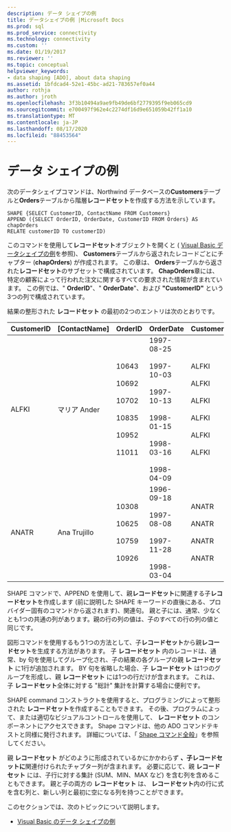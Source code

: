 ```yaml
---
description: データ シェイプの例
title: データシェイプの例 |Microsoft Docs
ms.prod: sql
ms.prod_service: connectivity
ms.technology: connectivity
ms.custom: ''
ms.date: 01/19/2017
ms.reviewer: ''
ms.topic: conceptual
helpviewer_keywords:
- data shaping [ADO], about data shaping
ms.assetid: 1bfdcad4-52e1-45bc-ad21-783657ef0a44
author: rothja
ms.author: jroth
ms.openlocfilehash: 3f3b10494a9ae9fb49de6bf2779395f9eb065cd9
ms.sourcegitcommit: e700497f962e4c2274df16d9e651059b42ff1a10
ms.translationtype: MT
ms.contentlocale: ja-JP
ms.lasthandoff: 08/17/2020
ms.locfileid: "88453564"
---
```

# <a name="data-shaping-example"></a>データ シェイプの例
次のデータシェイプコマンドは、Northwind データベースの**Customers**テーブルと**Orders**テーブルから階層**レコードセット**を作成する方法を示しています。  
  
```  
SHAPE {SELECT CustomerID, ContactName FROM Customers}   
APPEND ({SELECT OrderID, OrderDate, CustomerID FROM Orders} AS chapOrders   
RELATE customerID TO customerID)   
```  
  
 このコマンドを使用して**レコードセット**オブジェクトを開くと ( [Visual Basic データシェイプの例](../../../ado/guide/data/visual-basic-example-of-data-shaping.md)を参照)、 **Customers**テーブルから返されたレコードごとにチャプター (**chapOrders**) が作成されます。 この章は、 **Orders**テーブルから返された**レコードセット**のサブセットで構成されています。 **ChapOrders**章には、特定の顧客によって行われた注文に関するすべての要求された情報が含まれています。 この例では、" **OrderID**"、" **OrderDate**"、および **"CustomerID"** という3つの列で構成されています。  
  
 結果の整形された **レコードセット** の最初の2つのエントリは次のとおりです。  
  
|CustomerID|[ContactName]|OrderID|OrderDate|CustomerID|  
|----------------|-----------------|-------------|---------------|----------------|  
|ALFKI|マリア Ander|10643<br /><br /> 10692<br /><br /> 10702<br /><br /> 10835<br /><br /> 10952<br /><br /> 11011|1997-08-25<br /><br /> 1997-10-03<br /><br /> 1997-10-13<br /><br /> 1998-01-15<br /><br /> 1998-03-16<br /><br /> 1998-04-09|ALFKI<br /><br /> ALFKI<br /><br /> ALFKI<br /><br /> ALFKI<br /><br /> ALFKI<br /><br /> ALFKI|  
|ANATR|Ana Trujillo|10308<br /><br /> 10625<br /><br /> 10759<br /><br /> 10926|1996-09-18<br /><br /> 1997-08-08<br /><br /> 1997-11-28<br /><br /> 1998-03-04|ANATR<br /><br /> ANATR<br /><br /> ANATR<br /><br /> ANATR|  
  
 SHAPE コマンドで、APPEND を使用して、親**レコードセット**に関連する子**レコードセット**を作成します (前に説明した SHAPE キーワードの直後にある、プロバイダー固有のコマンドから返されます)、関連句。 親と子には、通常、少なくとも1つの共通の列があります。親の行の列の値は、子のすべての行の列の値と同じです。  
  
 図形コマンドを使用するもう1つの方法として、子**レコードセット**から親**レコードセット**を生成する方法があります。 子 **レコードセット** 内のレコードは、通常、by 句を使用してグループ化され、子の結果の各グループの親 **レコードセット** に1行が追加されます。 BY 句を省略した場合、子 **レコードセット** は1つのグループを形成し、親 **レコードセット** には1つの行だけが含まれます。 これは、子 **レコードセット**全体に対する "総計" 集計を計算する場合に便利です。  
  
 SHAPE command コンストラクトを使用すると、プログラミングによって整形された **レコードセット**を作成することもできます。 その後、プログラムによって、または適切なビジュアルコントロールを使用して、 **レコードセット** のコンポーネントにアクセスできます。 Shape コマンドは、他の ADO コマンドテキストと同様に発行されます。 詳細については、「 [Shape コマンド全般](../../../ado/guide/data/shape-commands-in-general.md)」を参照してください。  
  
 親 **レコードセット** がどのように形成されているかにかかわらず **、子レコードセットに**関連付けられたチャプター列が含まれます。 必要に応じて、親 **レコードセット** には、子行に対する集計 (SUM、MIN、MAX など) を含む列を含めることもできます。 親と子の両方の **レコードセット** は、 **レコードセット**内の行に式を含む列と、新しい列と最初に空になる列を持つことができます。  
  
 このセクションでは、次のトピックについて説明します。  
  
-   [Visual Basic のデータ シェイプの例](../../../ado/guide/data/visual-basic-example-of-data-shaping.md)
